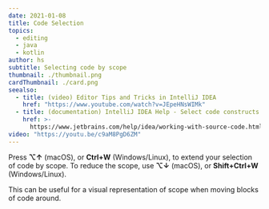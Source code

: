 ```yaml
---
date: 2021-01-08
title: Code Selection
topics:
  - editing
  - java
  - kotlin
author: hs
subtitle: Selecting code by scope
thumbnail: ./thumbnail.png
cardThumbnail: ./card.png
seealso:
  - title: (video) Editor Tips and Tricks in IntelliJ IDEA
    href: "https://www.youtube.com/watch?v=JEpeHNsWIMk"
  - title: (documentation) IntelliJ IDEA Help - Select code constructs
    href: >-
      https://www.jetbrains.com/help/idea/working-with-source-code.html#editor_code_selection
video: "https://youtu.be/c9aM8PgD6ZM"
---
```


Press **⌥↑** (macOS), or **Ctrl+W** (Windows/Linux), to extend your selection of code by scope. To reduce the scope, use **⌥↓** (macOS), or **Shift+Ctrl+W** (Windows/Linux).

This can be useful for a visual representation of scope when moving blocks of code around.
